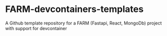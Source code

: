 # FARM-devcontainers-templates
A Github template repository for a FARM (Fastapi, React, MongoDb) project with support for devcontainer
